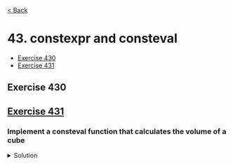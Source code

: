 [< Back](README.md)

# 43. constexpr and consteval

* [Exercise 430](#exercise-430)
* [Exercise 431](#exercise-431)

## Exercise 430

## [Exercise 431][1]
### Implement a consteval function that calculates the volume of a cube

<details>
   <summary>Solution</summary>

```cpp
consteval int volume(int width, int height, int depth) {
  return width * height * depth;
}
```
</details>

[1]: 43_exercises.cpp
